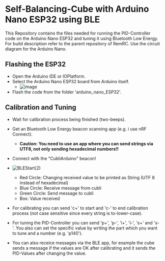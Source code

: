 # Self-Balancing-Cube with Arduino Nano ESP32 using BLE

This Repository contains the files needed for running the PID-Controller code on the Arduino Nano ESP32 and tuning it using Bluetooth Low Energy.
For build description refer to the parent repository of RemRC. Use the circuit diagram for the Arduino Nano.

## Flashing the ESP32
* Open the Arduino IDE or IOPlatform.
* Select the Arduino Nano ESP32 board from Arduino itself.
  * ![image](https://github.com/Distr0hopper/Self-Balancing-Cube-NanoESP32/assets/100717485/9e465b8f-b4ab-4b5a-8a4f-a6d3b9c3a8af)
* Flash the code from the folder 'arduino_nano_ESP32'.

## Calibration and Tuning 
* Wait for calibration process being finished (two-beeps).
* Get an Bluetooth Low Energy beacon scanning app (e.g. i use nRF Connect).
  * **Caution: You need to use an app where you can send strings via UTF8, not only sending hexadecimal numbers!!**
* Connect with the "CubliArduino" beacon!

* ![BLEStart(2)](https://github.com/Distr0hopper/Self-Balancing-Cube-NanoESP32/assets/100717485/d40180e8-2d2c-4fa3-9979-495b62f1ca01)
  * Red Circle: Changing received value to be printed as String (UTF 8 instead of hexadecimal)
  * Blue Circle: Receive message from cubli
  * Green Circle: Send message to cubli
  * Box: Value received

* For calibrating you can send 'c+' to start and 'c-' to end calibration process (not case sensitive since every string is to-lower-case).
* For tuning the PID-Controller you can send 'p+', 'p-', 'i+', 'i-', 's+' and 's-'. You also can set the specific value by writing the part which you want to tune and a number (e.g. 'p140').
* You can also receice messages via the BLE app, for example the cube sends a message if the values are OK after calibrating and it sends the PID-Values after changing the value.
  

